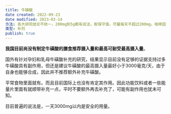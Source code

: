 ```yaml
---
title: 牛磺酸
date created: 2022-09-23
date modified: 2023-03-14
方法: 各大研究结论不统一，200mg到5g都有说法，取保守值，尽量每天不超过200mg。咖啡因片，维生素B族片，东鹏特饮里面都有，要注意不要过量。
类型: 补剂
publish: true
---
```


**我国目前尚没有制定牛磺酸的膳食推荐摄入量和最高可耐受最高摄入量**。

国外有针对孕妇和乳母牛磺酸补充的研究，结果显示目前没有足够的证据支持过多牛磺酸具有副作用，但还是建议牛磺酸的最高摄入量最好小于3000毫克/天，由于自身也能够合成，因此并不推荐额外补充牛磺酸。

平常食物里面就有。而且目前国际上也没有肯定其作用。因此功能饮料或者一些能量片里面有就顺带补充一点，平时不要额外再去补充了，可能有副作用也犹未可知。

目前普遍的说法是，一天3000mg以内是安全的用量。